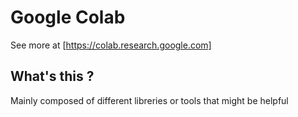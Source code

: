 # Google ColabSee more at [https://colab.research.google.com]## What's this ?Mainly composed of different libreries or tools that might be helpful